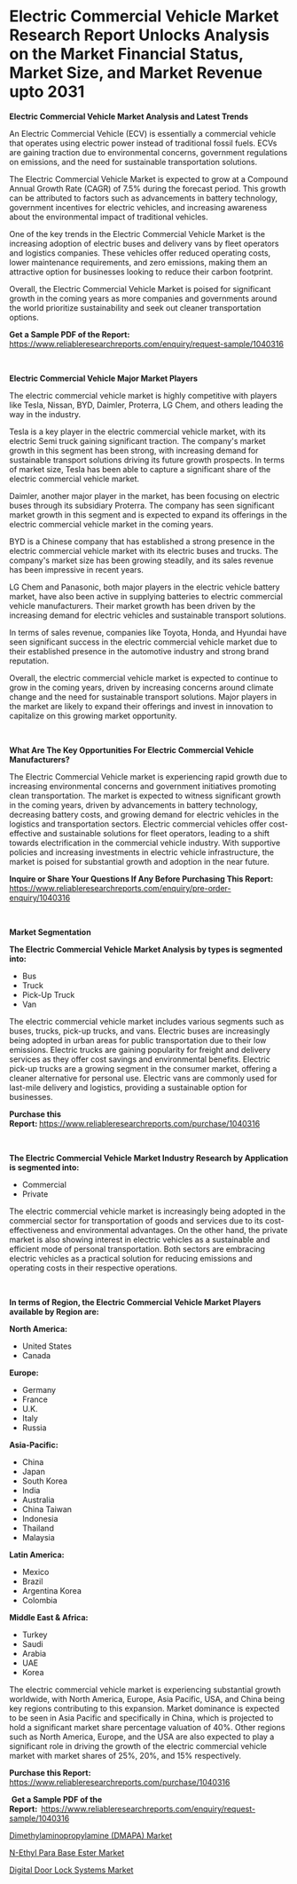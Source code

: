 <p><h1>Electric Commercial Vehicle Market Research Report Unlocks Analysis on the Market Financial Status, Market Size, and Market Revenue upto 2031</h1></p><p><strong>Electric Commercial Vehicle Market Analysis and Latest Trends</strong></p>
<p><p>An Electric Commercial Vehicle (ECV) is essentially a commercial vehicle that operates using electric power instead of traditional fossil fuels. ECVs are gaining traction due to environmental concerns, government regulations on emissions, and the need for sustainable transportation solutions.</p><p>The Electric Commercial Vehicle Market is expected to grow at a Compound Annual Growth Rate (CAGR) of 7.5% during the forecast period. This growth can be attributed to factors such as advancements in battery technology, government incentives for electric vehicles, and increasing awareness about the environmental impact of traditional vehicles.</p><p>One of the key trends in the Electric Commercial Vehicle Market is the increasing adoption of electric buses and delivery vans by fleet operators and logistics companies. These vehicles offer reduced operating costs, lower maintenance requirements, and zero emissions, making them an attractive option for businesses looking to reduce their carbon footprint.</p><p>Overall, the Electric Commercial Vehicle Market is poised for significant growth in the coming years as more companies and governments around the world prioritize sustainability and seek out cleaner transportation options.</p></p>
<p><strong>Get a Sample PDF of the Report:&nbsp;</strong> <a href="https://www.reliableresearchreports.com/enquiry/request-sample/1040316">https://www.reliableresearchreports.com/enquiry/request-sample/1040316</a></p>
<p>&nbsp;</p>
<p><strong>Electric Commercial Vehicle Major Market Players</strong></p>
<p><p>The electric commercial vehicle market is highly competitive with players like Tesla, Nissan, BYD, Daimler, Proterra, LG Chem, and others leading the way in the industry.</p><p>Tesla is a key player in the electric commercial vehicle market, with its electric Semi truck gaining significant traction. The company's market growth in this segment has been strong, with increasing demand for sustainable transport solutions driving its future growth prospects. In terms of market size, Tesla has been able to capture a significant share of the electric commercial vehicle market.</p><p>Daimler, another major player in the market, has been focusing on electric buses through its subsidiary Proterra. The company has seen significant market growth in this segment and is expected to expand its offerings in the electric commercial vehicle market in the coming years.</p><p>BYD is a Chinese company that has established a strong presence in the electric commercial vehicle market with its electric buses and trucks. The company's market size has been growing steadily, and its sales revenue has been impressive in recent years.</p><p>LG Chem and Panasonic, both major players in the electric vehicle battery market, have also been active in supplying batteries to electric commercial vehicle manufacturers. Their market growth has been driven by the increasing demand for electric vehicles and sustainable transport solutions.</p><p>In terms of sales revenue, companies like Toyota, Honda, and Hyundai have seen significant success in the electric commercial vehicle market due to their established presence in the automotive industry and strong brand reputation.</p><p>Overall, the electric commercial vehicle market is expected to continue to grow in the coming years, driven by increasing concerns around climate change and the need for sustainable transport solutions. Major players in the market are likely to expand their offerings and invest in innovation to capitalize on this growing market opportunity.</p></p>
<p>&nbsp;</p>
<p><strong>What Are The Key Opportunities For Electric Commercial Vehicle Manufacturers?</strong></p>
<p><p>The Electric Commercial Vehicle market is experiencing rapid growth due to increasing environmental concerns and government initiatives promoting clean transportation. The market is expected to witness significant growth in the coming years, driven by advancements in battery technology, decreasing battery costs, and growing demand for electric vehicles in the logistics and transportation sectors. Electric commercial vehicles offer cost-effective and sustainable solutions for fleet operators, leading to a shift towards electrification in the commercial vehicle industry. With supportive policies and increasing investments in electric vehicle infrastructure, the market is poised for substantial growth and adoption in the near future.</p></p>
<p><strong>Inquire or Share Your Questions If Any Before Purchasing This Report:</strong> <a href="https://www.reliableresearchreports.com/enquiry/pre-order-enquiry/1040316">https://www.reliableresearchreports.com/enquiry/pre-order-enquiry/1040316</a></p>
<p>&nbsp;</p>
<p><strong>Market Segmentation</strong></p>
<p><strong>The Electric Commercial Vehicle Market Analysis by types is segmented into:</strong></p>
<p><ul><li>Bus</li><li>Truck</li><li>Pick-Up Truck</li><li>Van</li></ul></p>
<p><p>The electric commercial vehicle market includes various segments such as buses, trucks, pick-up trucks, and vans. Electric buses are increasingly being adopted in urban areas for public transportation due to their low emissions. Electric trucks are gaining popularity for freight and delivery services as they offer cost savings and environmental benefits. Electric pick-up trucks are a growing segment in the consumer market, offering a cleaner alternative for personal use. Electric vans are commonly used for last-mile delivery and logistics, providing a sustainable option for businesses.</p></p>
<p><strong>Purchase this Report:&nbsp;</strong><a href="https://www.reliableresearchreports.com/purchase/1040316">https://www.reliableresearchreports.com/purchase/1040316</a></p>
<p>&nbsp;</p>
<p><strong>The Electric Commercial Vehicle Market Industry Research by Application is segmented into:</strong></p>
<p><ul><li>Commercial</li><li>Private</li></ul></p>
<p><p>The electric commercial vehicle market is increasingly being adopted in the commercial sector for transportation of goods and services due to its cost-effectiveness and environmental advantages. On the other hand, the private market is also showing interest in electric vehicles as a sustainable and efficient mode of personal transportation. Both sectors are embracing electric vehicles as a practical solution for reducing emissions and operating costs in their respective operations.</p></p>
<p>&nbsp;</p>
<p><strong>In terms of Region, the Electric Commercial Vehicle Market Players available by Region are:</strong></p>
<p>
    <p> <strong> North America: </strong>
        <ul>
            <li>United States</li>
            <li>Canada</li>
        </ul>
        </p> 
    <p> <strong> Europe: </strong>
        <ul>
            <li>Germany</li>
            <li>France</li>
            <li>U.K.</li>
            <li>Italy</li>
            <li>Russia</li>
        </ul>
        </p> 
    <p> <strong> Asia-Pacific: </strong>
        <ul>
            <li>China</li>
            <li>Japan</li>
            <li>South Korea</li>
            <li>India</li>
            <li>Australia</li>
            <li>China Taiwan</li>
            <li>Indonesia</li>
            <li>Thailand</li>
            <li>Malaysia</li>
        </ul>
        </p> 
    <p> <strong> Latin America: </strong>
        <ul>
            <li>Mexico</li>
            <li>Brazil</li>
            <li>Argentina Korea</li>
            <li>Colombia</li>
        </ul>
        </p> 
    <p> <strong> Middle East & Africa: </strong>
        <ul>
            <li>Turkey</li>
            <li>Saudi</li>
            <li>Arabia</li>
            <li>UAE</li>
            <li>Korea</li>
        </ul>
    </p>
    </p>
<p><p>The electric commercial vehicle market is experiencing substantial growth worldwide, with North America, Europe, Asia Pacific, USA, and China being key regions contributing to this expansion. Market dominance is expected to be seen in Asia Pacific and specifically in China, which is projected to hold a significant market share percentage valuation of 40%. Other regions such as North America, Europe, and the USA are also expected to play a significant role in driving the growth of the electric commercial vehicle market with market shares of 25%, 20%, and 15% respectively.</p></p>
<p><strong>Purchase this Report: </strong><a href="https://www.reliableresearchreports.com/purchase/1040316">https://www.reliableresearchreports.com/purchase/1040316</a></p>
<p>&nbsp;<strong>Get a Sample PDF of the Report:&nbsp;&nbsp;</strong><a href="https://www.reliableresearchreports.com/enquiry/request-sample/1040316">https://www.reliableresearchreports.com/enquiry/request-sample/1040316</a></p>
<p><strong></strong></p>
<p><p><a href="https://view.publitas.com/reportprime-1/dimethylaminopropylamine-dmapa-market-share-market-new-trends-analysis-report-by-type-by-application-by-end-use-by-region-and-segment-forecasts-2023-2030/">Dimethylaminopropylamine (DMAPA) Market</a></p><p><a href="https://view.publitas.com/reportprime-1/n-ethyl-para-base-ester-market-size-share-trends-analysis-report-by-application-regional-outlook-competitive-strategies-and-segment-forecasts-2023-2030/">N-Ethyl Para Base Ester Market</a></p><p><a href="https://view.publitas.com/reportprime-1/digital-door-lock-systems-market-challenges-opportunities-and-growth-drivers-and-major-market-players-forecasted-for-period-from-2023-2030/">Digital Door Lock Systems Market</a></p></p>